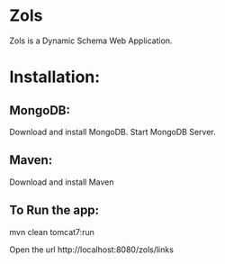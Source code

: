 Zols
====

Zols is a Dynamic Schema Web Application. 

Installation:
============

MongoDB:
--------
Download and install MongoDB. 
Start MongoDB Server.

Maven:
-----
Download and install Maven

To Run the app:
---------------
mvn clean tomcat7:run

Open the url http://localhost:8080/zols/links

